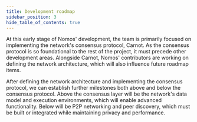 ```yaml
---
title: Development roadmap
sidebar_position: 3
hide_table_of_contents: true
---
```


At this early stage of Nomos' development, the team is primarily focused on implementing the network's consensus protocol, Carnot. As the consensus protocol is so foundational to the rest of the project, it must precede other development areas. Alongside Carnot, Nomos' contributors are working on defining the network architecture, which will also influence future roadmap items.

After defining the network architecture and implementing the consensus protocol, we can establish further milestones both above and below the consensus protocol. Above the consensus layer will be the network's data model and execution environments, which will enable advanced functionality. Below will be P2P networking and peer discovery, which must be built or integrated while maintaining privacy and performance.

